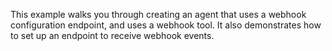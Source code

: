 This example walks you through creating an agent that uses a webhook configuration endpoint, and uses a webhook tool. It also demonstrates how to set up an endpoint to receive webhook events.